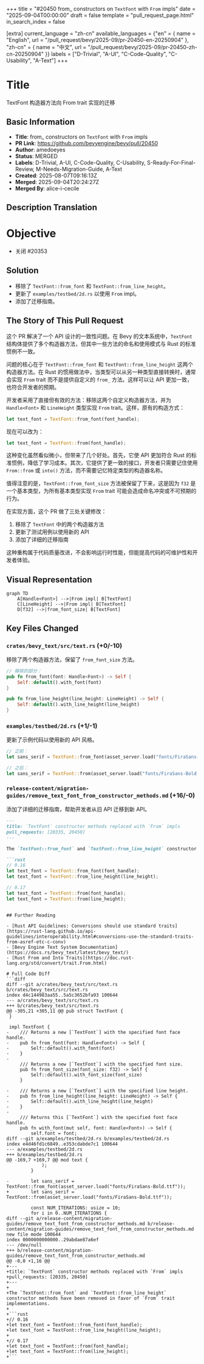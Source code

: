 +++
title = "#20450 from_ constructors on `TextFont` with `From` impls"
date = "2025-09-04T00:00:00"
draft = false
template = "pull_request_page.html"
in_search_index = false

[extra]
current_language = "zh-cn"
available_languages = {"en" = { name = "English", url = "/pull_request/bevy/2025-09/pr-20450-en-20250904" }, "zh-cn" = { name = "中文", url = "/pull_request/bevy/2025-09/pr-20450-zh-cn-20250904" }}
labels = ["D-Trivial", "A-UI", "C-Code-Quality", "C-Usability", "A-Text"]
+++

# Title
TextFont 构造器方法向 From trait 实现的迁移

## Basic Information
- **Title**: from_ constructors on `TextFont` with `From` impls
- **PR Link**: https://github.com/bevyengine/bevy/pull/20450
- **Author**: amedoeyes
- **Status**: MERGED
- **Labels**: D-Trivial, A-UI, C-Code-Quality, C-Usability, S-Ready-For-Final-Review, M-Needs-Migration-Guide, A-Text
- **Created**: 2025-08-07T09:16:13Z
- **Merged**: 2025-09-04T20:24:27Z
- **Merged By**: alice-i-cecile

## Description Translation
# Objective

- 关闭 #20353

## Solution

- 移除了 `TextFont::from_font` 和 `TextFont::from_line_height`。
- 更新了 `examples/testbed/2d.rs` 以使用 `From` impl。
- 添加了迁移指南。

## The Story of This Pull Request

这个 PR 解决了一个 API 设计的一致性问题。在 Bevy 的文本系统中，`TextFont` 结构体提供了多个构造器方法，但其中一些方法的命名和使用模式与 Rust 的标准惯例不一致。

问题的核心在于 `TextFont::from_font` 和 `TextFont::from_line_height` 这两个构造器方法。在 Rust 的惯用做法中，当类型可以从另一种类型直接转换时，通常会实现 `From` trait 而不是提供自定义的 `from_` 方法。这样可以让 API 更加一致，也符合开发者的预期。

开发者采用了直接但有效的方法：移除这两个自定义构造器方法，并为 `Handle<Font>` 和 `LineHeight` 类型实现 `From` trait。这样，原有的构造方式：

```rust
let text_font = TextFont::from_font(font_handle);
```

现在可以改为：

```rust
let text_font = TextFont::from(font_handle);
```

这种变化虽然看似微小，但带来了几个好处。首先，它使 API 更加符合 Rust 的标准惯例，降低了学习成本。其次，它提供了更一致的接口，开发者只需要记住使用 `From::from` 或 `into()` 方法，而不需要记忆特定类型的构造器名称。

值得注意的是，`TextFont::from_font_size` 方法被保留了下来，这是因为 `f32` 是一个基本类型，为所有基本类型实现 `From` trait 可能会造成命名冲突或不可预期的行为。

在实现方面，这个 PR 做了三处关键修改：
1. 移除了 `TextFont` 中的两个构造器方法
2. 更新了测试用例以使用新的 API
3. 添加了详细的迁移指南

这种重构属于代码质量改进，不会影响运行时性能，但能提高代码的可维护性和开发者体验。

## Visual Representation

```mermaid
graph TD
    A[Handle<Font>] -->|From impl| B[TextFont]
    C[LineHeight] -->|From impl| B[TextFont]
    D[f32] -->|from_font_size| B[TextFont]
```

## Key Files Changed

### `crates/bevy_text/src/text.rs` (+0/-10)
移除了两个构造器方法，保留了 `from_font_size` 方法。

```rust
// 移除的部分：
pub fn from_font(font: Handle<Font>) -> Self {
    Self::default().with_font(font)
}

pub fn from_line_height(line_height: LineHeight) -> Self {
    Self::default().with_line_height(line_height)
}
```

### `examples/testbed/2d.rs` (+1/-1)
更新了示例代码以使用新的 API 风格。

```rust
// 之前：
let sans_serif = TextFont::from_font(asset_server.load("fonts/FiraSans-Bold.ttf"));

// 之后：
let sans_serif = TextFont::from(asset_server.load("fonts/FiraSans-Bold.ttf"));
```

### `release-content/migration-guides/remove_text_font_from_constructor_methods.md` (+16/-0)
添加了详细的迁移指南，帮助开发者从旧 API 迁移到新 API。

```markdown
---
title: `TextFont` constructor methods replaced with `From` impls
pull_requests: [20335, 20450]
---

The `TextFont::from_font` and `TextFont::from_line_height` constructor methods have been removed in favor of `From` trait implementations.

```rust
// 0.16
let text_font = TextFont::from_font(font_handle);
let text_font = TextFont::from_line_height(line_height);

// 0.17
let text_font = TextFont::from(font_handle);
let text_font = TextFont::from(line_height);
```
```

## Further Reading

- [Rust API Guidelines: Conversions should use standard traits](https://rust-lang.github.io/api-guidelines/interoperability.html#conversions-use-the-standard-traits-from-asref-etc-c-conv)
- [Bevy Engine Text System Documentation](https://docs.rs/bevy_text/latest/bevy_text/)
- [Rust From and Into Traits](https://doc.rust-lang.org/std/convert/trait.From.html)

# Full Code Diff
```diff
diff --git a/crates/bevy_text/src/text.rs b/crates/bevy_text/src/text.rs
index d4c144983aa55..5a5c3652bfa93 100644
--- a/crates/bevy_text/src/text.rs
+++ b/crates/bevy_text/src/text.rs
@@ -305,21 +305,11 @@ pub struct TextFont {
 }
 
 impl TextFont {
-    /// Returns a new [`TextFont`] with the specified font face handle.
-    pub fn from_font(font: Handle<Font>) -> Self {
-        Self::default().with_font(font)
-    }
-
     /// Returns a new [`TextFont`] with the specified font size.
     pub fn from_font_size(font_size: f32) -> Self {
         Self::default().with_font_size(font_size)
     }
 
-    /// Returns a new [`TextFont`] with the specified line height.
-    pub fn from_line_height(line_height: LineHeight) -> Self {
-        Self::default().with_line_height(line_height)
-    }
-
     /// Returns this [`TextFont`] with the specified font face handle.
     pub fn with_font(mut self, font: Handle<Font>) -> Self {
         self.font = font;
diff --git a/examples/testbed/2d.rs b/examples/testbed/2d.rs
index e4d46fd1c6849..e353cdabde7c1 100644
--- a/examples/testbed/2d.rs
+++ b/examples/testbed/2d.rs
@@ -169,7 +169,7 @@ mod text {
             );
         }
 
-        let sans_serif = TextFont::from_font(asset_server.load("fonts/FiraSans-Bold.ttf"));
+        let sans_serif = TextFont::from(asset_server.load("fonts/FiraSans-Bold.ttf"));
 
         const NUM_ITERATIONS: usize = 10;
         for i in 0..NUM_ITERATIONS {
diff --git a/release-content/migration-guides/remove_text_font_from_constructor_methods.md b/release-content/migration-guides/remove_text_font_from_constructor_methods.md
new file mode 100644
index 0000000000000..29abdae87a6ef
--- /dev/null
+++ b/release-content/migration-guides/remove_text_font_from_constructor_methods.md
@@ -0,0 +1,16 @@
+---
+title: `TextFont` constructor methods replaced with `From` impls
+pull_requests: [20335, 20450]
+---
+
+The `TextFont::from_font` and `TextFont::from_line_height` constructor methods have been removed in favor of `From` trait implementations.
+
+```rust
+// 0.16
+let text_font = TextFont::from_font(font_handle);
+let text_font = TextFont::from_line_height(line_height);
+
+// 0.17
+let text_font = TextFont::from(font_handle);
+let text_font = TextFont::from(line_height);
+```
```